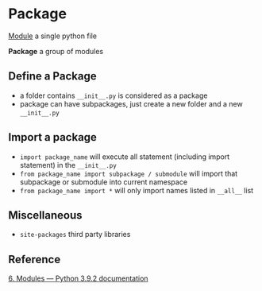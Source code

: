 # Package

[Module](module.md) a single python file

**Package** a group of modules

## Define a Package
* a folder contains `__init__.py` is considered as a package
* package can have subpackages, just create a new folder and a new `__init__.py`

## Import a package
* `import package_name` will execute all statement (including import statement) in the `__init__.py`
* `from package_name import subpackage / submodule` will import that subpackage or submodule into current namespace
* `from package_name import *` will only import names listed in `__all__` list

## Miscellaneous
* `site-packages` third party libraries

## Reference
[6. Modules — Python 3.9.2 documentation](https://docs.python.org/3/tutorial/modules.html#packages)
